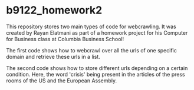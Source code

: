 # b9122_homework2

This repository stores two main types of code for webcrawling. It was created by Rayan Elatmani as part of a homework project for his Computer for Business class at Columbia Business School!

The first code shows how to webcrawl over all the urls of one specific domain and retrieve these urls in a list.

The second code shows how to store different urls depending on a certain condition. Here, the word 'crisis' being present in the articles of the press rooms of the US and the European Assembly.  
